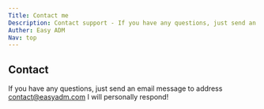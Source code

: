 ```yaml
---
Title: Contact me
Description: Contact support - If you have any questions, just send an email message 
Auther: Easy ADM
Nav: top
---
```


## Contact

If you have any questions, just send an email message to address <a href="mailto:contat@easyadm.com" target="_blank">contact@easyadm.com</a>
 I will personally respond!
